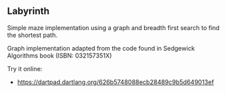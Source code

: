 ## Labyrinth

Simple maze implementation using a graph and breadth first search to find the shortest path.

Graph implementation adapted from the code found in Sedgewick Algorithms book (ISBN: 032157351X)

Try it online:
 - https://dartpad.dartlang.org/626b5748088ecb28489c9b5d649013ef

